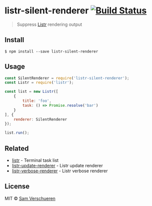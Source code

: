 # listr-silent-renderer [![Build Status](https://travis-ci.org/SamVerschueren/listr-silent-renderer.svg?branch=master)](https://travis-ci.org/SamVerschueren/listr-silent-renderer)

> Suppress [Listr](https://github.com/SamVerschueren/listr) rendering output


## Install

```
$ npm install --save listr-silent-renderer
```


## Usage

```js
const SilentRenderer = require('listr-silent-renderer');
const Listr = require('listr');

const list = new Listr([
    {
        title: 'foo',
        task: () => Promise.resolve('bar')
    }
], {
    renderer: SilentRenderer
});

list.run();
```


## Related

- [listr](https://github.com/SamVerschueren/listr) - Terminal task list
- [listr-update-renderer](https://github.com/SamVerschueren/listr-update-renderer) - Listr update renderer
- [listr-verbose-renderer](https://github.com/SamVerschueren/listr-verbose-renderer) - Listr verbose renderer


## License

MIT © [Sam Verschueren](https://github.com/SamVerschueren)
